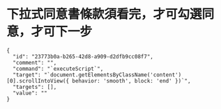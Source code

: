 # 下拉式同意書條款須看完，才可勾選同意，才可下一步
    {
      "id": "23773b0a-b265-42d8-a909-d2dfb9cc08f7",
      "comment": "",
      "command": "`executeScript`",
      "target": "`document.getElementsByClassName('content')[0].scrollIntoView({ behavior: 'smooth', block: 'end' })`",
      "targets": [],
      "value": ""
    }
